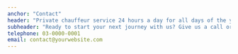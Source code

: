 ```yaml
---
anchor: "Contact"
header: "Private chauffeur service 24 hours a day for all days of the year including holidays"
subheader: "Ready to start your next journey with us? Give us a call or send us an email and we will get back to you as soon as possible!"
telephone: 03-0000-0001
email: contact@yourwebsite.com
---
```

